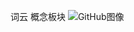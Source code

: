 词云 概念板块
![GitHub图像]([/images/wordcloud.png](https://github.com/mengkai666/tag_wordcloud/blob/main/wordcloud.png))
